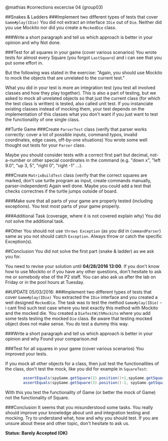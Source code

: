 @mathias
#corrections excercise 04 (group03)

##Snakes & Ladders
###Implement two different types of tests that cover <code>Game#play(IDie)</code>
You did not extract an interface <code>IDie</code> out of <code>Die</code>.
Neither did you use Mockito nor did you create a <code>MockedDie</code> class.

###Write a short paragraph and tell us which approach is better in your opinion and why
Not done.

###Test for all squares in your game (cover various scenarios)
You wrote tests for almost every Square (you forgot <code>LastSquare</code>) and i can see that you put some effort in.

But the following was stated in the exercise: "Again, you should use Mockito to mock the objects that are unrelated to the current test." 

What you did in your test is more an integration test (you test all involved classes and how they play together). This is also a part of testing, but we asked to mock all unrelated objects so that just the current class (for which the test class is written) is tested, also called unit test. If you instanciate existing classes instead of mocking them, your test depends on the implementation of this classes what you don't want if you just want to test the functionality of one single class.

##Turtle Game
###Create <code>ParserTest</code> class (verify that parser works correctly: cover a lot of possible inputs, command typos, invalid coordinates, edge cases, off-by-one situations)
You wrote some well thought out tests for your <code>Parser</code> class.

Maybe you should consider tests with a correct first part but decimal, not-a-number or other special coordinates in the command (e.g. "down x", "left 9.0", "up 3, 5", "right 0", "right -1" ...).

###Create <code>MatrixBuildTest</code> class (verify that the correct squares are marked, don't use turtle program as input, create commands manually, parser-independent)
Again well done.
Maybe you could add a test that checks correctnes if the turtle jumps outside of board.

###Make sure that all parts of your game are properly tested (including exceptions).
You test most parts of your game properly.

###Additional Task (coverage, where it is not covered explain why)
You did not solve the additional task.

##Other
You should not use <code>throws Exception</code> (as you did in <code>CommandParser</code>) same as you not should catch <code>Exception</code>. Always throw or catch the specific Exception(s).

##Conclusion
You did not solve the first part (snake & ladder) as we ask you for.

You need to revise your solution until **04/28/2016 13:00**.
If you don't know how to use Mockito or if you have any other questions, don't hesitate to ask me or somebody else of the P2 staff. You can also ask us after the lab on Friday or in the pool hours at Tuesday.


##UPDATE 05/03/2016:
###Implement two different types of tests that cover <code>Game#play(IDie)</code>
You extracted the `IDie` interface and you created a well designed `MockedDie`.
The task was to test the method `Game#play(IDie)` - i cant find such test case where you test exactly this method with Mockito and the mocked die. You created a `DieTestWithMockito` where you add some tests testing the mocked `Die` class. Be aware that testing mocked object does not make sense. You do test a dummy this way.

###Write a short paragraph and tell us which approach is better in your opinion and why
Found your comparison.md

###Test for all squares in your game (cover various scenarios)
You improved your tests.

If you mock all other objects for a class, then just test the functionalities of the class, don't test the mock, like you did for example in `SquareTest`:
```java
        assertEquals(spyGame.getSquare(2).position()+1,spyGame.getSquare(3).position());
        assertEquals(spyGame.getSquare(3).position()-1, spyGame.getSquare(2).position());
```
With this you test the functionality of Game (or better the mock of Game) not the functionality of Square.

###Conclusion
It seems that you misunderstood some tasks. You really should improve your knowledge about unit and integration testing and mocking. Try to understand what, how and why you should test.
If you are unsure about these and other topic, don't hesitate to ask us.

**Status: Barely Accepted (OK)**